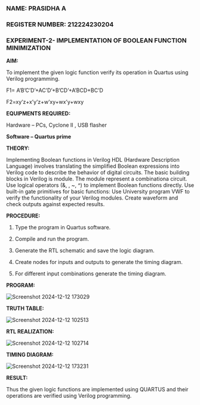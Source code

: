 
### NAME: PRASIDHA A

### REGISTER NUMBER: 212224230204

### EXPERIMENT-2- IMPLEMENTATION OF BOOLEAN FUNCTION MINIMIZATION

**AIM:**

To implement the given logic function verify its operation in Quartus using Verilog programming.

F1= A’B’C’D’+AC’D’+B’CD’+A’BCD+BC’D 

F2=xy’z+x’y’z+w’xy+wx’y+wxy

**EQUIPMENTS REQUIRED:**

Hardware – PCs, Cyclone II , USB flasher

**Software – Quartus prime**

**THEORY:**

Implementing Boolean functions in Verilog HDL (Hardware Description Language)
involves translating the simplified Boolean expressions into Verilog code to describe the
behavior of digital circuits. The basic building blocks in Verilog is module. The module
represent a combinationa circuit. Use logical operators (&, , ~, ^) to implement Boolean
functions directly. Use built-in gate primitives for basic functions: Use University
program VWF to verify the functionality of your Verilog modules. Create waveform and
check outputs against expected results.



**PROCEDURE:**

1.	Type the program in Quartus software.

2.	Compile and run the program.

3.	Generate the RTL schematic and save the logic diagram.

4.	Create nodes for inputs and outputs to generate the timing diagram.

5.	For different input combinations generate the timing diagram.


**PROGRAM:**


![Screenshot 2024-12-12 173029](https://github.com/user-attachments/assets/f97d498c-1b75-43fc-8429-8b95ae1b189c)


**TRUTH TABLE:**

![Screenshot 2024-12-12 102513](https://github.com/user-attachments/assets/e49f4c29-bc39-4300-adee-c7add53c5e8b)


**RTL REALIZATION:**




![Screenshot 2024-12-12 102714](https://github.com/user-attachments/assets/5da34538-e3a3-4a7f-9fa8-5472d6729833)

**TIMING DIAGRAM:**


![Screenshot 2024-12-12 173231](https://github.com/user-attachments/assets/9397b919-7ad6-410a-aa88-af9d370a38f5)

**RESULT:**

Thus the given logic functions are implemented using QUARTUS and their operations are verified using Verilog programming.
